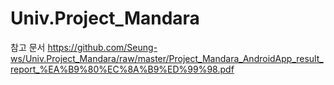 # Univ.Project_Mandara

참고 문서
https://github.com/Seung-ws/Univ.Project_Mandara/raw/master/Project_Mandara_AndroidApp_result_report_%EA%B9%80%EC%8A%B9%ED%99%98.pdf
